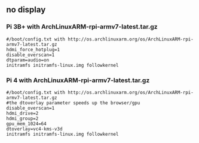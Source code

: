 ## no display


### Pi 3B+ with ArchLinuxARM-rpi-armv7-latest.tar.gz

```
#/boot/config.txt with http://os.archlinuxarm.org/os/ArchLinuxARM-rpi-armv7-latest.tar.gz
hdmi_force_hotplug=1
disable_overscan=1
dtparam=audio=on
initramfs initramfs-linux.img followkernel
```

### Pi 4 with ArchLinuxARM-rpi-armv7-latest.tar.gz

```
#/boot/config.txt with http://os.archlinuxarm.org/os/ArchLinuxARM-rpi-armv7-latest.tar.gz
#the dtoverlay parameter speeds up the browser/gpu
disable_overscan=1
hdmi_drive=2
hdmi_group=2
gpu_mem_1024=64
dtoverlay=vc4-kms-v3d
initramfs initramfs-linux.img followkernel
```
